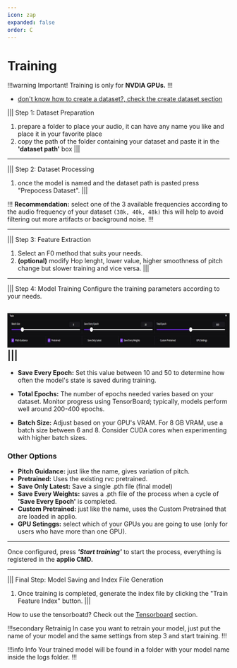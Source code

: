 ```yaml
---
icon: zap
expanded: false
order: C
---
```



# Training

!!!warning Important!
Training is only for **NVDIA GPUs.**
!!!
- [don't know how to create a dataset?, check the create dataset section](/create-datasets\How-to-create-datasets.md/)

||| Step 1: Dataset Preparation
1. prepare a folder to place your audio, it can have any name you like and place it in your favorite place
2. copy the path of the folder containing your dataset and paste it in the **'dataset path'** box
|||


---
||| Step 2: Dataset Processing
1. once the model is named and the dataset path is pasted press "Prepocess Dataset".
|||

!!!
**Recommendation:** select one of the 3 available frequencies according to the audio frequency of your dataset `(38k, 40k, 48k)` this will help to avoid filtering out more artifacts or background noise.
!!!

--- 
||| Step 3: Feature Extraction
1. Select an F0 method that suits your needs.
2. **(optional)** modify Hop lenght, lower value, higher smoothness of pitch change but slower training and vice versa.
|||

---
||| Step 4: Model Training
Configure the training parameters according to your needs.

 ![](/assets/training_example.png)
|||
---
- **Save Every Epoch:** Set this value between 10 and 50 to determine how often the model's state is saved during training.

- **Total Epochs:** The number of epochs needed varies based on your dataset. Monitor progress using TensorBoard; typically, models perform well around 200-400 epochs.

-  **Batch Size:** Adjust based on your GPU's VRAM. For 8 GB VRAM, use a batch size between 6 and 8. Consider CUDA cores when experimenting with higher batch sizes.

### Other Options

- **Pitch Guidance:** just like the name, gives variation of pitch.
- **Pretrained:** Uses the existing rvc pretrained.
- **Save Only Latest:** Save a single .pth file (final model)
- **Save Every Weights:** saves a .pth file of the process when a cycle of **'Save Every Epoch'** is completed.
- **Custom Pretrained:** just like the name, uses the Custom Pretrained that are loaded in applio.
- **GPU Setinggs:** select which of your GPUs you are going to use (only for users who have more than one GPU).

---
Once configured, press **_'Start training'_** to start the process, everything is registered in the **applio CMD.**

---
||| Final Step: Model Saving and Index File Generation
1. Once training is completed, generate the index file by clicking the "Train Feature Index" button.
|||

How to use the tensorboatd? Check out the [Tensorboard](./tensorboard.md) section.

!!!secondary Retrainig
In case you want to retrain your model, just put the name of your model and the same settings from step 3 and start training.
!!!

!!!info Info
Your trained model will be found in a folder with your model name inside the logs folder.
!!!